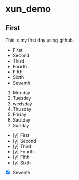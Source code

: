 # xun_demo
## First
This is my first day using github.

- First
- Second
- Third
- Fourth
- Fifth
- Sixth
- Seventh

1. Monday
2. Tuesday
3. wedsday
4. Thusday
5. Friday
6. Sautday
7. Sunday

- [y] First
- [y] Second
- [y] Third
- [y] Fourth
- [y] Fifth
- [y] Sixth
- [x] Seventh
